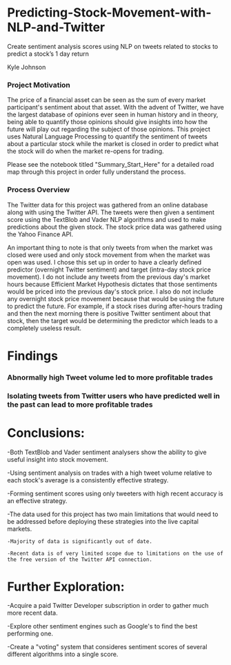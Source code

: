 # Predicting-Stock-Movement-with-NLP-and-Twitter
Create sentiment analysis scores using NLP on tweets related to stocks to predict a stock’s 1 day return

Kyle Johnson

### Project Motivation
The price of a financial asset can be seen as the sum of every market participant's sentiment about that asset.  With the advent of Twitter, we have the largest database of opinions ever seen in human history and in theory, being able to quantify those opinions should give insights into how the future will play out regarding the subject of those opinions.  This project uses Natural Language Processing to quantify the sentiment of tweets about a particular stock while the market is closed in order to predict what the stock will do when the market re-opens for trading.

Please see the notebook titled "Summary_Start_Here" for a detailed road map through this project in order fully understand the process.

### Process Overview
The Twitter data for this project was gathered from an online database along with using the Twitter API.  The tweets were then given a sentiment score using the TextBlob and Vader NLP algorithms and used to make predictions about the given stock.  The stock price data was gathered using the Yahoo Finance API. 



An important thing to note is that only tweets from when the market was closed were used and only stock movement from when the market was open was used. I chose this set up in order to have a clearly defined predictor (overnight Twitter sentiment) and target (intra-day stock price movement). I do not include any tweets from the previous day's market hours because Efficient Market Hypothesis dictates that those sentiments would be priced into the previous day's stock price. I also do not include any overnight stock price movement because that would be using the future to predict the future. For example, if a stock rises during after-hours trading and then the next morning there is positive Twitter sentiment about that stock, then the target would be determining the predictor which leads to a completely useless result.

# Findings

### Abnormally high Tweet volume led to more profitable trades



### Isolating tweets from Twitter users who have predicted well in the past can lead to more profitable trades



# Conclusions:
-Both TextBlob and Vader sentiment analysers show the ability to give useful insight into stock movement.

-Using sentiment analysis on trades with a high tweet volume relative to each stock's average is a consistently effective strategy.

-Forming sentiment scores using only tweeters with high recent accuracy is an effective strategy.

-The data used for this project has two main limitations that would need to be addressed before deploying these strategies into the live capital markets.

    -Majority of data is significantly out of date.
  
    -Recent data is of very limited scope due to limitations on the use of the free version of the Twitter API connection.
# Further Exploration:
-Acquire a paid Twitter Developer subscription in order to gather much more recent data.

-Explore other sentiment engines such as Google's to find the best performing one.

-Create a "voting" system that consideres sentiment scores of several different algorithms into a single score.
